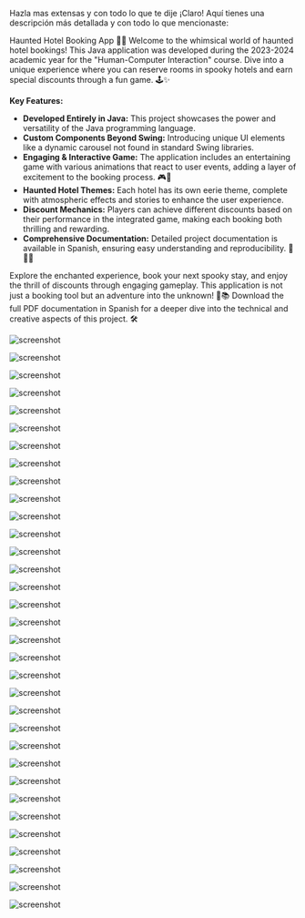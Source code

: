 Hazla mas extensas y con todo lo que te dije
¡Claro! Aquí tienes una descripción más detallada y con todo lo que mencionaste:

Haunted Hotel Booking App 🎃🏨
Welcome to the whimsical world of haunted hotel bookings! This Java application was developed during the 2023-2024 academic year for the "Human-Computer Interaction" course. Dive into a unique experience where you can reserve rooms in spooky hotels and earn special discounts through a fun game. 🕹️✨

**Key Features:**
- **Developed Entirely in Java:** This project showcases the power and versatility of the Java programming language.
- **Custom Components Beyond Swing:** Introducing unique UI elements like a dynamic carousel not found in standard Swing libraries.
- **Engaging & Interactive Game:** The application includes an entertaining game with various animations that react to user events, adding a layer of excitement to the booking process. 🎮🌟
- **Haunted Hotel Themes:** Each hotel has its own eerie theme, complete with atmospheric effects and stories to enhance the user experience.
- **Discount Mechanics:** Players can achieve different discounts based on their performance in the integrated game, making each booking both thrilling and rewarding.
- **Comprehensive Documentation:** Detailed project documentation is available in Spanish, ensuring easy understanding and reproducibility. 📄🇪🇸
  
Explore the enchanted experience, book your next spooky stay, and enjoy the thrill of discounts through engaging gameplay. This application is not just a booking tool but an adventure into the unknown! 👻📚
Download the full PDF documentation in Spanish for a deeper dive into the technical and creative aspects of this project. 🛠️

![screenshot](captures/CapturaPantalla_1.png)

![screenshot](captures/CapturaPantalla_2.png)

![screenshot](captures/CapturaPantalla_3.png)

![screenshot](captures/CapturaPantalla_4.png)

![screenshot](captures/CapturaPantalla_5.png)

![screenshot](captures/CapturaPantalla_6.png)

![screenshot](captures/CapturaPantalla_7.png)

![screenshot](captures/CapturaPantalla_8.png)

![screenshot](captures/CapturaPantalla_9.png)

![screenshot](captures/CapturaPantalla_10.png)

![screenshot](captures/CapturaPantalla_11.png)

![screenshot](captures/CapturaPantalla_12.png)

![screenshot](captures/CapturaPantalla_13.png)

![screenshot](captures/CapturaPantalla_14.png)

![screenshot](captures/CapturaPantalla_15.png)

![screenshot](captures/CapturaPantalla_16.png)

![screenshot](captures/CapturaPantalla_17.png)

![screenshot](captures/CapturaPantalla_18.png)

![screenshot](captures/CapturaPantalla_19.png)

![screenshot](captures/CapturaPantalla_20.png)

![screenshot](captures/CapturaPantalla_21.png)

![screenshot](captures/CapturaPantalla_22.png)

![screenshot](captures/CapturaPantalla_23.png)

![screenshot](captures/CapturaPantalla_24.png)

![screenshot](captures/CapturaPantalla_25.png)

![screenshot](captures/CapturaPantalla_26.png)

![screenshot](captures/CapturaPantalla_27.png)

![screenshot](captures/CapturaPantalla_28.png)

![screenshot](captures/CapturaPantalla_29.png)

![screenshot](captures/CapturaPantalla_30.png)

![screenshot](captures/CapturaPantalla_31.png)

![screenshot](captures/CapturaPantalla_32.png)

![screenshot](captures/CapturaPantalla_33.png)
